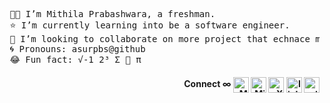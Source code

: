 <!--**mthlpbs/mthlpbs** is a ✨ _special_ ✨ repository because its `README.md` (this file) appears on your GitHub profile.-->
<pre>
 👨‍🦱 I’m Mithila Prabashwara, a freshman.
 ⭐ I’m currently learning into be a software engineer.
 🤝 I’m looking to collaborate on more project that echnace my skills & knowledge.
 🌀 Pronouns: asurpbs@github
 😂 Fun fact: √-1 2³ Σ 🍎 π
</pre>
<h4 align="right">Connect ∞
<a href="mailto:tqd8ewd7d@mozmail.com" target="blank"><img align="center" src="https://www.svgrepo.com/show/381000/new-logo-gmail.svg" alt="Mail" height="25" width="25" /></a>  
<a href="https://learn.microsoft.com/en-us/users/mthlpbs?wt.mc_id=studentamb_326573" target="blank"><img align="center" src="https://www.svgrepo.com/show/452062/microsoft.svg" alt="Microsoft Learn" height="25" width="25" /></a>  
<a href="https://twitter.com/mthlpbs" target="blank"><img align="center" src="https://uxwing.com/wp-content/themes/uxwing/download/brands-and-social-media/x-social-media-black-icon.png" alt="X" height="25" width="25" /></a>  
<a href="https://linkedin.com/in/mthlpbs" target="blank"><img align="center" src="https://www.svgrepo.com/show/475661/linkedin-color.svg" alt="linkedin" height="25" width="25" /></a>  
<a href="stackoverflow" target="blank"><img align="center" src="https://www.svgrepo.com/show/475686/stackoverflow-color.svg" alt="stackoverflow" height="25" width="25" /></a> 
</p>
</h5>
